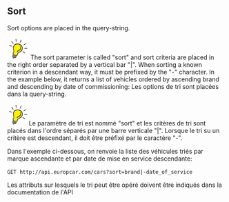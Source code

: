 ## Sort
Sort options are placed in the query-string. 

![Tip](lightbulb1.png) The sort parameter is called "sort" and sort criteria are placed in the right order separated by a vertical bar "|". When sorting a known criterion in a descendant way, it must be prefixed by the "-" character. In the example below, it returns a list of vehicles ordered by ascending brand and descending by date of commissioning:
Les options de tri sont placées dans la query-string. 

![Tip](lightbulb1.png)Le paramètre de tri est nommé "sort" et les critères de tri sont placés dans l'ordre séparés par une barre verticale "|". Lorsque le tri su un critère est descendant, il doit être  préfixé par le caractère "-".

Dans l'exemple ci-dessous, on renvoie la liste des véhicules triés par marque ascendante et par date de mise en service descendante:

```
GET http://api.europcar.com/cars?sort=brand|-date_of_service
```
Les attributs sur lesquels le tri peut être opéré doivent être indiqués dans la documentation de l'API
